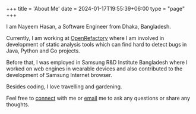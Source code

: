 +++
title = 'About Me'
date = 2024-01-17T19:55:39+06:00
type = "page"
+++

I am Nayeem Hasan, a Software Engineer from Dhaka, Bangladesh.

Currently, I am working at [OpenRefactory](https://www.openrefactory.com/) where I am involved in development of static analysis tools which can find hard to detect bugs in Java, Python and Go projects.

Before that, I was employed in Samsung R&D Institute Bangladesh where I worked on web engines in wearable devices and also contributed to the development of Samsung Internet browser. 

Besides coding, I love travelling and gardening.

Feel free to [connect](https://www.linkedin.com/in/nayeem-hasan-a1abb5153/) with me or 
[email](mailto:nayeemhasan.nh01@gmail.com) me to ask any questions or share any thoughts.
